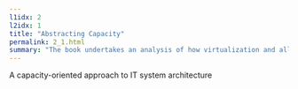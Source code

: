 ```yaml
---
l1idx: 2
l2idx: 1
title: "Abstracting Capacity"
permalink: 2_1.html
summary: "The book undertakes an analysis of how virtualization and all-active-clustering in IT system architecture serve to abstract capacity from opposite directions (providing decomposability and composability, respectively).  It then extrapoloates a framework for applying the concept of 'abstracted capacity' analysis to IT system architecture."
---
```


A capacity-oriented approach to IT system architecture